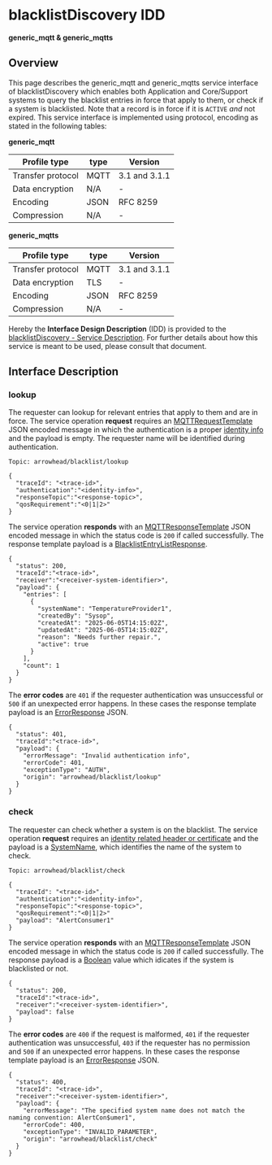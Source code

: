 # blacklistDiscovery IDD
**generic_mqtt & generic_mqtts**

## Overview

This page describes the generic_mqtt and generic_mqtts service interface of blacklistDiscovery which enables both Application and Core/Support systems to query the blacklist entries in force that apply to them, or check if a system is blacklisted. Note that a record is in force if it is `ACTIVE` _and_ not expired.
This service interface is implemented using protocol, encoding as stated in the following tables:

**generic_mqtt**

Profile type | type | Version
--- | --- | ---
Transfer protocol | MQTT | 3.1 and 3.1.1
Data encryption | N/A | -
Encoding | JSON | RFC 8259
Compression | N/A | -

**generic_mqtts**

Profile type | type | Version
--- | --- | ---
Transfer protocol | MQTT | 3.1 and 3.1.1
Data encryption | TLS | -
Encoding | JSON | RFC 8259
Compression | N/A | -

Hereby the **Interface Design Description** (IDD) is provided to the [blacklistDiscovery - Service Description](../../assets/sd/5_0_0/blacklistDiscovery_sd.pdf). For further details about how this service is meant to be used, please consult that document.

## Interface Description

### lookup

The requester can lookup for relevant entries that apply to them and are in force. The service operation **request** requires an [MQTTRequestTemplate](../data-models/mqtt-request-template.md) JSON encoded message in which the authentication is a proper [identity info](../../api/authentication_policy.md/#mqtt) and the payload is empty. The requester name will be identified during authentication.

```
Topic: arrowhead/blacklist/lookup

{
  "traceId": "<trace-id>",
  "authentication":"<identity-info>",
  "responseTopic":"<response-topic>",
  "qosRequirement":"<0|1|2>"
}
```
The service operation **responds** with an [MQTTResponseTemplate](../data-models/mqtt-response-template.md) JSON encoded message in which the status code is `200` if called successfully. The response template payload is a [BlacklistEntryListResponse](../data-models/blacklist-entry-list-response.md).

```
{
  "status": 200,
  "traceId":"<trace-id>",
  "receiver":"<receiver-system-identifier>",
  "payload": {
    "entries": [
      {
        "systemName": "TemperatureProvider1",
        "createdBy": "Sysop",
        "createdAt": "2025-06-05T14:15:02Z",
        "updatedAt": "2025-06-05T14:15:02Z",
        "reason": "Needs further repair.",
        "active": true
      }
    ],
    "count": 1
  }
}
```
The **error codes** are `401` if the requester authentication was unsuccessful or `500` if an unexpected error happens. In these cases the response template payload is an [ErrorResponse](../data-models/error-response.md) JSON.

```
{
  "status": 401,
  "traceId":"<trace-id>",
  "payload": {
    "errorMessage": "Invalid authentication info",
    "errorCode": 401,
    "exceptionType": "AUTH",
    "origin": "arrowhead/blacklist/lookup"
  }
}
```

### check

The requester can check whether a system is on the blacklist. The service operation **request** requires an [identity related header or certificate](../authentication_policy.md/#http) and the payload is a [SystemName](../primitives.md#systemname), which identifies the name of the system to check.

```
Topic: arrowhead/blacklist/check

{
  "traceId": "<trace-id>",
  "authentication":"<identity-info>",
  "responseTopic":"<response-topic>",
  "qosRequirement":"<0|1|2>"
  "payload": "AlertConsumer1"
}
```

The service operation **responds** with an [MQTTResponseTemplate](../data-models/mqtt-response-template.md) JSON encoded message in which the status code is `200` if called successfully. The response payload is a [Boolean](../primitives.md#boolean) value which idicates if the system is blacklisted or not.

```
{
  "status": 200,
  "traceId":"<trace-id>",
  "receiver":"<receiver-system-identifier>",
  "payload": false
}
```

The **error codes** are `400` if the request is malformed, `401` if the requester authentication was unsuccessful, `403` if the requester has no permission and `500` if an unexpected error happens. In these cases the response template payload is an [ErrorResponse](../data-models/error-response.md) JSON.

```
{
  "status": 400,
  "traceId": "<trace-id>",
  "receiver":"<receiver-system-identifier>",
  "payload": {
    "errorMessage": "The specified system name does not match the naming convention: AlertCon$umer1",
    "errorCode": 400,
    "exceptionType": "INVALID_PARAMETER",
    "origin": "arrowhead/blacklist/check"
  }
}
```
